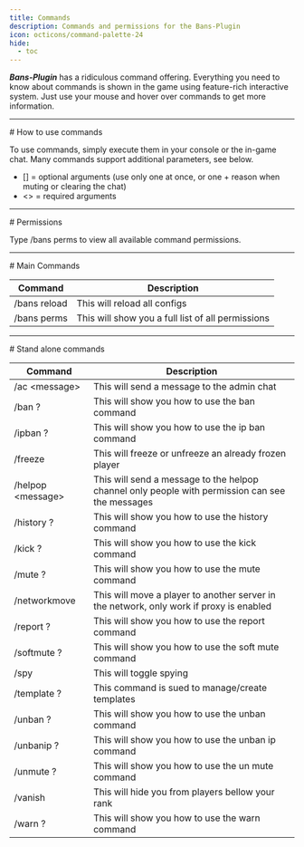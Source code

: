 ```yaml
---
title: Commands
description: Commands and permissions for the Bans-Plugin
icon: octicons/command-palette-24
hide:
  - toc
---
```


***Bans-Plugin*** has a ridiculous command offering. Everything you need to know about commands is shown in the game using feature-rich interactive system. Just use your mouse and hover over commands to get more information.

<hr>
# How to use commands

To use commands, simply execute them in your console or the in-game chat. Many commands support additional parameters, see below.

* [] = optional arguments (use only one at once, or one + reason when muting or clearing the chat)
* <> = required arguments

<hr>
# Permissions

Type /bans perms to view all available command permissions.

<hr>
# Main Commands

| Command | Description |
|-------|-------------|
|/bans reload | This will reload all configs |
|/bans perms | This will show you a full list of all permissions |

<hr>
# Stand alone commands

| Command | Description |
|-------|-------------|
| /ac  &lt;message&gt; | This will send a message to the admin chat |
| /ban ? | This will show you how to use the ban command |
| /ipban ? | This will show you how to use the ip ban command |
| /freeze <player> | This will freeze or unfreeze an already frozen player |
| /helpop &lt;message&gt; | This will send a message to the helpop channel only people with permission can see the messages |
| /history ? | This will show you how to use the history command |
| /kick ? | This will show you how to use the kick command |
| /mute ? | This will show you how to use the mute command |
| /networkmove <player> <target server> | This will move a player to another server in the network, only work if proxy is enabled |
| /report ? | This will show you how to use the report command |
| /softmute ? | This will show you how to use the soft mute command |
| /spy | This will toggle spying |
| /template ? | This command is sued to manage/create templates |
| /unban ? | This will show you how to use the unban command |
| /unbanip ? | This will show you how to use the unban ip command |
| /unmute ? | This will show you how to use the un mute command |
| /vanish | This will hide you from players bellow your rank |
| /warn ? | This will show you how to use the warn command |